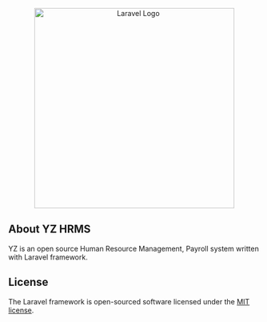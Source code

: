 <p align="center"><a href="https://laravel.com" target="_blank"><img src="https://raw.githubusercontent.com/laravel/art/master/logo-lockup/5%20SVG/2%20CMYK/1%20Full%20Color/laravel-logolockup-cmyk-red.svg" width="400" alt="Laravel Logo"></a></p>


## About YZ HRMS

YZ is an open source Human Resource Management, Payroll system written with Laravel framework.

## License

The Laravel framework is open-sourced software licensed under the [MIT license](https://opensource.org/licenses/MIT).

